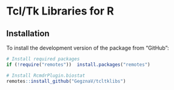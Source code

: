 
<!-- README.md is generated from README.Rmd. Please edit that file -->

# Tcl/Tk Libraries for R

<!-- *** -->

## Installation

To install the development version of the package from “GitHub”:

``` r
# Install required packages
if (!require("remotes"))  install.packages("remotes")

# Install RcmdrPlugin.biostat
remotes::install_github("GegznaV/tcltklibs")
```
